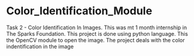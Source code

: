 # Color_Identification_Module
Task 2 - Color Identification In Images.  This was mt 1 month internship in The Sparks Foundation. This project is done using python language. This the OpenCV module to open the image. The project deals with the color indentification in the image 
